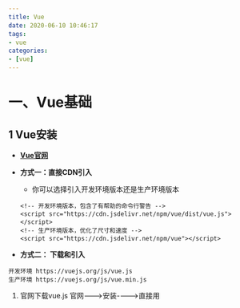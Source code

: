 ```yaml
---
title: Vue
date: 2020-06-10 10:46:17
tags:
- vue
categories:
- [vue]
---
```


 

#  一、Vue基础

##  1 Vue安装

* **[Vue官网]( https://cn.vuejs.org/ )**

* **方式一：直接CDN引入**

  * 你可以选择引入开发环境版本还是生产环境版本

  ```
  <!-- 开发环境版本，包含了有帮助的命令行警告 --> 
  <script src="https://cdn.jsdelivr.net/npm/vue/dist/vue.js"></script>
  <!-- 生产环境版本，优化了尺寸和速度 -->
  <script src="https://cdn.jsdelivr.net/npm/vue"></script>
  ```

* **方式二： 下载和引入**

```
开发环境 https://vuejs.org/js/vue.js 
生产环境 https://vuejs.org/js/vue.min.js
```

1. 官网下载vue.js   官网--->安装---->直接用<script>引入方式(下载文件就是vue.js)  -----  开发阶段下载开发版本
2. 在项目中新建js文件夹  再将vue.js文件  放入js文件夹下
3. 引入及使用

   * 创建Vue对象的时候，传入了一些options：{}
     * {}中包含了el属性：该属性决定了这个Vue对象挂载到哪一个元素上,以"id"确定元素。
     * {}中包含了data属性：该属性中通常会存储一些数据
       * 这些数据可以是我们直接定义出来的。
       * 也可能是来自网络，从服务器加载的。

```
    <div id="app">{{message}}
        <h1>{{name}}</h1>
    </div>
    <script src="../js/vue.js"></script>
    <script>
        const app = new Vue({
            el:'#app',
            data:{
                message:'你好呀  hello  vue',
                name : 'maxthon'
            }
        })
    </script>
```

* **方式三：NPM安装**

```js
npm install vue --save
```



##  2 Vue中的MVVM

* [MVVM维基百科](https://zh.wikipedia.org/wiki/MVVM)

  ![](Vuejs/vue-mvvm.png)

* View

  * DOM层。
  * 给用户展示各种信息。

* Model
  
  * 数据层 -->传入Vue的options中的data
* VueModel
  * 视图模型层：View和Model沟通的桥梁。
  * 实现了Data Binding，也就是数据绑定，将Model的改变实时的反应到View中
  * 实现了DOM Listener，也就是DOM监听，当DOM发生一些事件(点击、滚动、touch等)时，可以监听到，并在需要的情况下改变对应的Data。

##  3 传入Vue的options

* 创建Vue对象的时候，传入了一些options：{}
  * {}中包含了el属性：该属性决定了这个Vue对象挂载到哪一个元素上。
  * {}中包含了data属性：该属性中通常会存储一些数据
    * 这些数据可以是我们直接定义出来的。
    * 也可能是来自网络，从服务器加载的。
  * {}中包含了methods属性：该属性中定义了函数
  * {}中包含了computed 属性:  计算属性

```js
<div id="app">{{message}}
    <h1>{{name}}</h1>
    <ul>
        <li v-for="item in movies">{{item}}</li>
    </ul>
    <h1>当前计数：{{count}}</h1>
    <button v-on:click="add">+</button>
    <button v-on:click="sub">-</button>
</div>
<script src="../js/vue.js"></script>
<script>
    const app = new Vue({
        el:'#app',
        data:{
            message:'你好呀  hello  vue',
            name : 'jack ma',
            movies:['心灵捕手','阿甘正传','星际穿越'],
            count:0
        },
        methods:{
            add(){
                console.log('add')
                this.count++
            },
            sub(){
                console.log('sub')
                this.count--
            }
        }
    })
</script>
```

##  4 Vue生命周期

<img src="Vuejs/vue-lifetime.png" style="zoom: 67%;" />

###  4.1 生命周期各时间节点易错点

1. **created()中获取不了组件及元素**

​       *报错原因：*

* el是在created（）周期函数之后才挂载到Vue中的
* 所以在created（）中获取的组件或元素为空

​      *解决办法：*

* 将获取组件及元素的操作放到mounted（）周期函数中执行

2. **mouted()中可能数据还没有加载完成**

* mouted()在el挂载完成后执行

3. **update()中DOM渲染还没有完成**

* update()在数据更新到DOM后执行

4. **$nextTick()中图片还没有加载完成**

* $nextTick(()=>{回调函数}) 在DOM渲染完成后执行

  * update()钩子函数是在是数据更新到DOM完成的时间节点
  * nextTick()函数是在数据更新且DOM渲染完成后的时间节点(*DOM渲染完成 不包括图片加载完成*)

```
this.$nextTick(() => {
	//DOM渲染完成后需要执行的操作
})
```



#  二、Vue基础语法

##  1 插值操作

#### mustache语法（双大括号）

* 数据绑定是**响应式**的

#### v-once

* 该指令表示元素和组件只渲染一次，view层展示的数据不会随着model层数据的变化而改变。

```js
<div id="app">
    <h1 v-once>{{name}}</h1>
</div>
<script src="../js/vue.js"></script>
<script>
    const app = new Vue({
        el:'#app',
        data:{
            name : 'jack ma'
        }
    })
</script>
```

#### v-html

* 该指令用于解析html代码
* 当数据内容本身就是html代码时可以只用这个指令解析并展示

![1590900171394](Vuejs/v-thml.png)

####  v-text

* v-text作用和Mustache比较相似：都是用于将数据显示在界面中
* v-text通常情况下，接受一个string类型

```js
<div id="app">
    <h1 >{{name}}</h1>---------1
    <h1 v-text="name"></h1>----2
</div>
<script src="../js/vue.js"></script>
<script>
    const app = new Vue({
        el:'#app',
        data:{
            name : 'jack ma'
        }
    })
</script>


//展示效果相同
jack ma------1
jack ma------2
```

####  v-pre

* v-pre用于跳过这个元素和它子元素的编译过程，用于显示原本的Mustache语法。

```js
<div id="app">
    <h1 >{{name}}</h1>---------1
    <h1 v-pre >{{name}}</h1>----2
</div>
<script src="../js/vue.js"></script>
<script>
    const app = new Vue({
        el:'#app',
        data:{
            name : 'jack ma'
        }
    })
</script>


//展示效果相同
jack ma------1
{{name}}------2
```

####  v-cloak

* 在vue实例编译完成之前，浏览器会直接显示未编译的Mustache标签。
* 为了避免这个问题，设置`v-cloak`指令可以 不显示Mustache标签，直到编译结束再显示编译之后的效果
* [v-cloak]{} 设置未编译完成之前的显示效果

```js
<div id="app">
    <h1 v-cloak>{{name}}</h1>
</div>
<script src="../js/vue.js"></script>
<script>
    const app = new Vue({
        el:'#app',
        data:{
            name : 'jack ma'
        }
    })
</script>
<style>
  [v-cloak] {
  	display: none;  //设置为不显示
  }       
</style>
```

##  2 绑定属性

####  v-bind

* `v-bind`用于： 1绑定一个或多个属性；2向组件传递props值

* 可以动态绑定的属性：图片链接`src`、网站链接`href`、类、样式等

* **`v-bind`的语法糖：`:`** 

  ```js
  v-bind:src="http:\\a.png"    等同于    :src="http:\\a.png"
  ```

####  v-bind绑定class

* 1 对象语法

  ```html
  //'active'、'line'为类名
  //isActive、isLine  为标志位  只有true、false取值  控制类是否生效
  <h2 class="title" :class="{'active': isActive, 'line': isLine}">Hello World</h2>
  ```

* 2 数组语法

  * 为类名时带`引号`

  ```html
  //'active'、'line'为类名
  <h2 class="title" :class=“[‘active’, 'line']">Hello World</h2>
  ```

  * 为变量名时不带引号  

  ```js
  <div id="app">
      <h1 :class=“[active, line]">{{name}}</h1>
  </div>
  <script src="../js/vue.js"></script>
  <script>
      const app = new Vue({
          el:'#app',
          data:{
              active : {color: red},
              ling: {font-size: 10px}
          }
      })
  </script>
  ```

####   v-bind绑定style

* 1 对象语法

  * style后面跟的是一个对象类型
    * 对象的key是CSS属性名称
    * 对象的value是具体赋的值，值可以来自于data中的属性

  ```js
  :style="{color: currentColor, fontSize: fontSize + 'px'}"
  ```

* 2 数组语法

  ```html
  <div :style="[baseStyles, overridingStyles]"></div>
  
  data: {
  	baseStyles:{backgroundcolor:'red'}  
  }
  ```

##  3 计算属性

####   computed

* `computed`用于将数据进行转化、多个数据相结合再提供一个简单的属性绑定到html模块中

  * 案例

  ```js
  <div id="app">
      <h1>{{fullName}}</h1>
  </div>
  <script src="../js/vue.js"></script>
  <script>
      const app = new Vue({
          el:'#app',
          data:{
              firstName: 'jack',
              lastName: 'ma'
          },
          computed: {
              fullName(){
                  return this.firstName+ ' '+ lastName
              }
          }
      })
  </script>
  //效果
  jack ma
  ```

* `compoouted`的`get`和`set`

  * `computed`中定义的计算属性本来是包含`get`和`set`方法，`get`用于获取计算属性的结果，`set`用于设置计算属性，但是一般都只需要获取`get`，所以就简写成上面的函数形式，直接返回计算结果
  * 案例

  ```js
  <div id="app">
      <h1>{{fullName}}</h1>
  </div>
  <script src="../js/vue.js"></script>
  <script>
      const app = new Vue({
          el:'#app',
          data:{
              firstName: 'jack',
              lastName: 'ma'
          },
          computed: {
              fullName: {
                  get(){
                      return this.firstName+ ' '+ lastName
                  },
                  set(newName) {
                      const names = newName.split(' ‘)
                      this.firsName = names[0]
                      this,lastName = names[1]
                  }
              }
          }
      })
  </script>
  //效果
  jack ma
  ```

####  computed VS methods

* computed 和 methods中定义的方法都可以达到对data数据加工的效果
* 但是：**计算属性会进行缓存，如果多次使用时，计算属性只会调用一次**  即只会计算一次  然后将计算结果保存，避免了重复无用的计算，节省了计算能力。

##  4 事件监听

####  v-on

* [v-on官方教程](https://cn.vuejs.org/v2/api/#v-on)
* `v-on`监听的事件包括`DOM`原生事件和组件自定义事件

* `v-on`的语法糖：`@`

* 案例

  * 三个点击按钮的效果一样

  ```js
  <div id="app">
      <h1>{{counter}}</h1>
  	<button v-on:click="counter++">点击counter+1</button>
  	<button v-on:click="onCounter">点击counter+1</button>
  	<button @:click="onCounter">点击counter+1</button>
  </div>
  <script src="../js/vue.js"></script>
  <script>
      const app = new Vue({
          el:'#app',
          data:{
              counter: 0
          },
          monteds: {
              onCounter(){
                  this.counter++
              }
          }
      })
  </script>
  ```

####  v-on参数

* 如果`v-on`方法不需要额外参数，那么方法后的()可以不添加

  * 不带`()`时，如果方法本身中有一个参数，那么会默认将原生事件event参数传递进去

* 如果`v-on`需要传入某个参数，同时需要event时，可以通过$event传入原生事件。

* 案例

  ```js
  <div id="app">
      <h1>{{counter}}</h1>
  	<button @:click="addOne">点击counter+1</button>
  	<button @:click="addTen(10, $event)">点击counter+10</button>
  </div>
  <script src="../js/vue.js"></script>
  <script>
      const app = new Vue({
          el:'#app',
          data:{
              counter: 0
          },
          monteds: {
              addOne(event){
                  console.log(event)
                  this.counter++
              },
              addTen(count, event){
                  this.counter += count
                  console.log(event)
              }
          }
      })
  </script>
  ```

####  v-on 修饰符

* `.stop`: 阻止冒泡
* `.prevent`: 阻止默认事件的调用  例如form的submit(提交)
* `.native `:监听组件根元素的原生事件。
* `.once` :只触发一次回调。

####  DOM原生事件列表

**[DOM原生事件列表](https://developer.mozilla.org/zh-CN/docs/Web/Events)**

##  5 条件判断

####  v-if、v-else-if、v-else

* v-if的原理
  
* v-if后面的条件为false时，对应的元素以及其子元素不会渲染。也就是根本不会有对应的标签出现在DOM中。
  
* 案例

  ```js
  <div id="app">
      <div v-if=“score>=90”>优秀</div>
      <div v-else-if=“score>=60”>及格</div>
      <div v-else>不及格</div>
  </div>
  <script src="../js/vue.js"></script>
  <script>
      const app = new Vue({
          el:'#app',
          data:{
              score: 99
          }
      })
  </script>
  ```

####  v-if VS  v-show

* v-if条件为false时，对应的元素以及其子元素不会渲染。
* v-show条件为false时，对应的元素以及其子元素会渲染。只是将元素的display属性设置为none，所以没有显示出来。
* 总结：
  * 当需要在显示与隐藏之间切片很频繁时，使用v-show
  * 当只有少次切换时，通常使用v-if

##  6 遍历循环

####  v-for

* 遍历数组

  * item: 数组中的元素
  * index： 数组中元素的索引

  ```js
  v-for=(item, index) in items
  ```

* 遍历对象

  ```js
  (属性值，属性名，属性索引)  in   info 
  (value, key,  index) in info 
  ```

####  :key

* **key的作用主要是为了高效的更新虚拟DOM。**

* 当某一层有很多相同的节点时，也就是列表节点时，我们希望插入一个新的节点，在B和C之间加一个F

  ![1590913636403](Vuejs/diff-f.png)

  * Vue的虚拟DOM的Diff算法的处理方式是：C更新成F，D更新成C，E更新成D，最后再插入E，所以效率很低

    ![](Vuejs/diff-e.png)

  * 使用key

    * key相当于给每个节点做了唯一的标识
    * 这样就可以直接插入到B、C直接  效率更高

##  7 双向绑定

####  v-model

* `v-model`指令用于实现表单元素和数据的双向绑定
* 可使用标签：`input`、`textarea`

* 案例

  * 双向绑定流程
    * 因为input中的v-model绑定了message，所以会实时将输入的内容传递给message，message发生改变。
    * 当message发生改变时，因为上面我们使用Mustache语法，将message的值插入到DOM中，所以DOM会发生响应的改变。

  ```js
  <div id="app">
      <input type="text" v-model="message">
      <h2>{{message}}</h2>
  </div>
  <script src="../js/vue.js"></script>
  <script>
      const app = new Vue({
          el:'#app',
          data:{
              message: ''
          }
      })
  </script>
  ```

* **v-model原理**

  * 1.v-bind绑定一个value属性
  * 2.v-on指令给当前元素绑定input事件，将输入赋值给data中的数据

  ```js
  <input type="text" v-model="message">
  等同于
  <input type="text" v-bind:value="message" v-on:input="message = $event.target.value">
  ```

####  v-model:radio

* 用于多个单选框

<img src="Vuejs/v-model-radio.png" style="zoom:75%;" />

####  v-model:checkbox

* 单个勾选框：
  * v-model即为布尔值.
  * 此时input的value并不影响v-model的值。
* 多个复选框：
  * 当是多个复选框时，因为可以选中多个，所以对应的data中属性是一个数组。
  * 当选中某一个时，就会将input的value添加到数组中。

<img src="Vuejs/v-model-checkbox.png" style="zoom:75%;" />

<img src="Vuejs/v-model=checkbox-1.png" style="zoom:75%;" />

####   v-model:select

* 单选：
  * 只能选中一个值。
  * v-model绑定的是一个值。
  * 当我们选中option中的一个时，会将它对应的value赋值到mySelect中
* 多选：可以选中多个值。
  * v-model绑定的是一个数组。
  * 当选中多个值时，就会将选中的option对应的value添加到数组mySelects中

<img src="Vuejs/v-model-select-1.png" style="zoom:80%;" />

<img src="Vuejs/v-model-select-2.png" style="zoom:80%;" />

<img src="Vuejs/v-model-select-3.png" style="zoom:80%;" />

####   v-model修饰符

* lazy修饰符：
  * 默认情况下，v-model默认是在input事件中同步输入框的数据的。
  * 也就是说，一旦有数据发生改变对应的data中的数据就会自动发生改变。
  * lazy修饰符可以让数据在失去焦点或者回车时才会更新：
* number修饰符：
  * 默认情况下，在输入框中无论我们输入的是字母还是数字，都会被当做字符串类型进行处理。
  * 但是如果我们希望处理的是数字类型，那么最好直接将内容当做数字处理。
  * number修饰符可以让在输入框中输入的内容自动转成数字类型：
* trim修饰符：
  * 如果输入的内容首尾有很多空格，通常我们希望将其去除
  * trim修饰符可以过滤内容左右两边的空格

```js
v-model.lazy="message"
v-model.number="message"
v-model.trim="message"
```





#  三、Vue组件化开发

##  1 组件化开发基础内容

###  1.1 注册组件

1. 创建组件构造器

* `Vue.extend()`
  * 传入自定义组件的模板 `template`
  * Vue2.x后这种写法就不再使用

2. 注册组件

* `Vue.component()`
  * 将组件构造器注册为一个组件，并且给它起一个组件的标签名称。
  * 传递两个参数：1、注册组件的标签名 2、组件构造器

3. 使用组件
   * 组件必须挂载在Vue实例下

```js
<div id="app">
    <!-- 3 使用组件 -->
    <m-cpn></m-cpn>
 </div>
 <script src="../js/vue.js"></script>
 <script>
    //  1 创建组件构造器
    const myComponent = Vue.extend({
        template: `
            <div>
                <h2>组件标题</h2>
                <p>我是组件内容</p>
            </div>
        `
    })
    // 2 注册组件  并定义组件标签的名称
    Vue.component('m-cpn', myComponent)
    
     const app = new Vue({
         el:'#app'
     })
 </script>
```



###  1.2 全局组件与局部组件

1. 全局组件

* 调用Vue.component()注册组件时，组件的注册是全局的。通该方法注册的组件可以在任意Vue实例下使用。

```js
// app1、app2两个实例都可以使用这个组件
<div id="app1">
    <!-- 3 使用组件 -->
    <m-cpn></m-cpn>
 </div>
<div id="app2">
    <!-- 3 使用组件 -->
    <m-cpn></m-cpn>
 </div>
 <script src="../js/vue.js"></script>
 <script>
    //  1 创建组件构造器
    const myComponent = Vue.extend({
        template: `
            <div>
                <h2>组件标题</h2>
                <p>我是组件内容</p>
            </div>
        `
    })
    // 2 注册组件  并定义组件标签的名称
    Vue.component('m-cpn', myComponent)
    
     const app1 = new Vue({
         el:'#app1'
     })
     
 	 const app2 = new Vue({
         el:'#app2'
     })
 </script>
```

2. 局部组件

* 若组件是在某个Vue实例中注册的，那么这个组件是局部组件，只能在这个Vue实例中使用。

```js
// app1可以使用这个组件   app2不会渲染出该组件
<div id="app1">
    <!-- 3 使用组件 -->
    <m-cpn></m-cpn>
 </div>
<div id="app2">
    <!-- 3 使用组件 -->
    <m-cpn></m-cpn>
 </div>
 <script src="../js/vue.js"></script>
 <script>
    //  1 创建组件构造器
    const myComponent = Vue.extend({
        template: `
            <div>
                <h2>组件标题</h2>
                <p>我是组件内容</p>
            </div>
        `
    })
    
     const app1 = new Vue({
         el:'#app1',
         components: {
             'my-cpn': myComponent   // 2 注册组件  并定义组件标签的名称
         }
     })
     
 	 const app2 = new Vue({
         el:'#app2'
     })
 </script>
```

###  1.3 父组件与子组件

* 传入组件构造器可以有： 模板`template`,还可以注册子组件`components`

```js
<div id="app">
    <!-- 3 使用组件 -->
    <parent-cpn></parent-cpn>
 </div>
 <script src="../js/vue.js"></script>
 <script>
    //  1 创建子组件构造器
    const myComponent1 = Vue.extend({
        template: `
            <div>
                <h2>我是子组件</h2>
                <p>我是子组件内容</p>
            </div>
        `
    })
    //  2 创建父组件构造器
    const myComponent2 = Vue.extend({
        template: `
            <div>
                <h2>我是父组件</h2>
                <p>我是父组件内容</p>
            </div>
        `,
        components: {
            'child-cpn': myComponent1   //父组件中注册子组件
        }
    })

     const app = new Vue({
         el:'#app',
         components: {
            'parent-cpn': myComponent2   //Vue实例中注册父组件
        }
     })
 </script>
```

###  1.4 注册组件语法糖

1. 注册全局组件语法糖

```js
Vue.component('m-cpn', {
    template: `
        <div>
            <h2>组件标题</h2>
            <p>我是组件内容</p>
        </div>
    `
})
```

2. 注册局部组件语法糖

```js
 const app = new Vue({
     el:'#app',
     components: {
        'parent-cpn': {
            template: `
                <div>
                    <h2>组件标题</h2>
                    <p>我是组件内容</p>
                </div>
            ` 
        }  
    }
 })
```

###  1.5 模板分离写法

1. 使用`<script> `标签实现

```js
<!-- 使用组件 -->
<div id="app">
    <m-cpn></m-cpn>
 </div>

 <!-- 组件模板 -->
 <script type="text/x-template" id="myCpn">
     <div>
        <h2>组件标题</h2>
        <p>我是组件内容</p>
    </div>
 </script>
 <script src="../js/vue.js"></script>

 <!-- Vue实例 -->
 <script>
     const app = new Vue({
         el:'#app',
         components: {
            'm-cpn': {
                template: '#myCpn'
            }
         }
     })
 </script>
```

2. 使用`<template>`标签实现

```js
<!-- 使用组件 -->
<div id="app">
    <m-cpn></m-cpn>
 </div>

 <!-- 组件模板 -->
 <template id="myCpn">
     <div>
        <h2>组件标题</h2>
        <p>我是组件内容</p>
    </div>
 </template>

 <script src="../js/vue.js"></script>
 <!-- Vue实例 -->
 <script>
     const app = new Vue({
         el:'#app',
         components: {
            'm-cpn': {
                template: '#myCpn'
            }
         }
     })
 </script>
```

###  1.6 组件数据存储

* **data在组件中必须是一个函数**
  * 因为组件会在多个位置使用，若data是对象形式，那么多个使用的位置就会指向同一个数据内存地址，一个位置修改数据，其他地方也会发生改变，导致组件相互影响，不能单独使用。若data是函数形式，在多个位置使用该组件时，会data函数会返回一个属于使用时组件自己的数据存储地址，是的组件使用是隔离的，不会互相影响。

```js
// 使用组件 
<div id="app">
    <m-cpn></m-cpn>
 </div>

 // 组件模板 
 <template id="myCpn">
     <div>
        <h2>组件标题</h2>
        <p>我是组件内容</p>
		<p>{{message}}</p>    
    </div>
 </template>
 <script src="../js/vue.js"></script>

 // Vue实例 
 <script>
     const app = new Vue({
         el:'#app',
         components: {
            'm-cpn': {
                template: '#myCpn',
                data(){
                    return {
                        message: '我是组件数据'
                    }
                }
            }
         }
     })
 </script>
```



##  2 父子间通信

###  2.1 父级向子级传递

* 在组件中，使用选项`props`来声明需要从父级接收到的数据。

* `props`的两种写法
  * 1 `props: {数据名： 数据类型声明}`
  * 2 `props: {数据名： {type：数据类型声明, default: 该数据默认值 }}`
  
* 注意：

  * 数据可以有多个类型： `props: {message: [string, Number]}`

  * 对象和数组默认值必须是函数

    ```js
    props: {
      cInfo: {
        type: Object,
        default() {
          return {}
        }
      }
    }
    ```

* 案例：

 ```js
<div id="app">
  <cpn :c-info="info" ></cpn>
</div>

<template id="cpn">
  <div>
    <h2>{{cInfo}}</h2>
    <h2>{{childMyMessage}}</h2>
  </div>
</template>

<script src="../js/vue.js"></script>
<script>
  const cpn = {
    template: '#cpn',
    props: {
      cInfo: {
        type: Object,
        default() {
          return {}
        }
      }
    }
  }

  const app = new Vue({
    el: '#app',
    data: {
      info: {
        name: 'why',
        age: 18,
        height: 1.88
      }
    },
    components: {
      cpn
    }
  })
</script>
 ```

###  2.2 子级向父级传递

**通过自定义事件实现子级向父级传递数据和事件**

* 自定义事件流程：
  * 1 在子组件中，通过$emit()来触发事件。（出发事件 同时可将数据传递出去）

    ```js
    this.$emit('自定义事件名'，数据)
    ```

  * 2 在父组件中，通过v-on来监听子组件事件。

    ```js
    //父组件中 
    // <cpn>为子组件
    <cpn @自定义事件名="cpnClick"></cpn>
    ```

* 案例：

```js
<!--父组件模板-->
<div id="app">
  <cpn @item-click="cpnClick"></cpn>
</div>

<!--子组件模板-->
<template id="cpn">
  <div>
    <button v-for="item in categories"
            @click="btnClick(item)">
      {{item.name}}
    </button>
  </div>
</template>

<script src="../js/vue.js"></script>
<script>

  // 1.子组件
  const cpn = {
    template: '#cpn',
    data() {
      return {
        categories: [
          {id: 'aaa', name: '热门推荐'},
          {id: 'bbb', name: '手机数码'},
          {id: 'ccc', name: '家用家电'},
          {id: 'ddd', name: '电脑办公'},
        ]
      }
    },
    methods: {
      btnClick(item) {
        // 发射事件: 自定义事件
        this.$emit('item-click', item)
      }
    }
  }

  // 2.父组件
  const app = new Vue({
    el: '#app',
    data: {
      message: '你好啊'
    },
    components: {
      cpn
    },
    methods: {
      cpnClick(item) {
        console.log('cpnClick', item);
      }
    }
  })
</script>

```

##  3 父子组件的直接访问

###  3.1 父访问子

####  3.1.1 $children

**语法:**

```js
//返回值为数组  拿到当前组件的所有子组件
this.$children

//以索引值拿到特定的子组件
this.$children[i]

//拿到特定组件后可以：1获取、修改子组件的数据  2调用子组件的方法 等
this.$children[i].属性
this.$children[i].方法
```

**$children的缺陷**

* 但是当子组件过多，我们需要拿到其中一个时，往往不能确定它的索引值，甚至还可能会发生变化。

* 需要快速且明确获取其中一个特定的组件，这个时候就可以使用$refs

####   3.1.2 $refs

**语法：**

* $refs和ref指令配合使用

* 1 通过ref给某一个子组件绑定一个特定的ID。

  ```html
  <child-cpn ref="child"></child-cpn>
  ```

* 2 通过this.$refs.ID就可以访问到该组件

  ```js
  this.$refs.child.属性/方法
  ```

###  3.2 子访问父

####  3.2.1 $parent

**语法：**

```js
//在子组件中  使用先的语法可以拿到父组件  
this.$parent

//拿到特父组件后可以：1获取、修改父组件的数据  2调用父组件的方法 等
this.$parent.属性
this.$parent.方法
```

* 不建议使用该方式操作父组件数据  因为这样会提高耦合度  容易引起一些问题  也不便于维护

####  3.2.2 $root

* `$root`可以在子组件中直接访问根组件也就是Vue对象，可以访问Vue对象下的数据和方法

* 语法: 

  ```js
  this.$root
  ```

###  3.3 非父子访问

* 非父子组件关系包括多个层级的组件，也包括兄弟组件的关系。

####  3.3.1 中央事件总线

**事件总线类似于Vuex， 只是Vuex用于管理状态， 事件总线用于管理事件**

**应用场景：**

* 相隔一个或多个组件的两个组件之间的通信

**使用：**

* main.js中新建Vue实例作为事件总线: `Vue.prototype.$bus = new Vue()`

```
Vue.prototype.$bus = new Vue()

new Vue({
  router,
  render: h => h(App),
}).$mount('#app')
```

* 组件发出全局事件：  

```
this.$bus.$emit('发出事件名'，参数)
```

* 组件监听全局事件：（一般在生命周期函数总监听）

```
this.$bus.$on('发出事件名', (参数) => {
 //处理事件       
})
```

* 组件取消全局事件的监听

```
this.$bus.$off('发出事件名', 函数名)   //函数名：需要取消事件监听的函数
```

##  4 插槽

* [插槽官网教程]( https://cn.vuejs.org/v2/guide/components-slots.html )











###   脚手架3中 配置文件别名

1. 在根目录下新建vue.config.js

* '@'表示： 'src'
* alias下配置别名

```
//vue.config.js
module.exports = {
    configureWebpack:{
        resolve: {
            alias: {
                'assets': '@/assets',
                'common': '@/common',
                'components': '@/components',
                'network': '@/network',
                'store': '@/store',
                'views': '@/views',
            }
        }
    }
}
```





###  混入

**混入提供了一种将组件中共有的部分抽离实现可复用的功能。组件中的任何部分都可抽离（data,methods,生命周期函数等）**

**定义：**

```
const mixin = {
  data: function () {
    return {
      message: 'hello',
      foo: 'abc'
    }
  },
  created: function () {
    this.hello()
  },
  methods: {
    hello: function () {
      console.log('hello from mixin!')
    }
  }
}
```

**使用：**

```
//app对象中就包含了 mixin对象中的data、methods、生命周期函数
const app = new Vue({
  mixins: [mixin],
})
```

**混入规则：**

* 1 data(数据)合并冲突  以组件数据优先
* 2  同名钩子函数将合并为一个数组，因此都将被调用。另外，混入对象的钩子将在组件自身钩子**之前**调用。
* 3  值为对象的选项，例如 `methods`、`components` 和 `directives`，将被合并为同一个对象。两个对象键名冲突时，取组件对象的键值对。  



###  getters方法->组件计算属性

将vuex中的getter中的方法直接转化成组件的计算属性

**store定义：**

```js
//state
const state = {
  cartList: []
}

//getters.js
export default {
  cartLength(state){
    return state.cartList.length
  }
}
```

**使用：**

```js
//导入
import { mapGetters } from 'vuex'

//使用
computed: {
  //1 不改别名用法
  ...mapGetters(['cartLength']),
  //2 改别名用法
  ...mapGetters({
    length: 'cartLength'
  })
}

//html
<p>{{cartLength}}</p>  //1 不改别名用法
<p>{{length}}</p>      //2 改别名用法
```



###  actions方法->组件方法

将vuex中的actions中的方法直接转化成组件的方法中的方法

* **注意：actions可以返回promise**

**store定义：**

```js
//actions.js
export default {
  addCart(context, payload){
    return new Promise((resolve, reject) => {
      if(...){
        resolve('成功')
      }else{
        resolve('成功')
      }  
    })
  }
}
```

**使用：**

```js
//导入
import { mapActions }  from 'vuex'

//使用
methods: {
  //1 不改别名用法
  ...mapActions(['addCart'])	
  //2 改别名用法
  ...mapActions({
    add: 'addCart'
  })
}

//调用
//原始调用
this.$store.dispatch('addCart', cart).then((res) => {
  console.log(res)
})
//引入后调用
this.addCart(cart).then((res) => {
  console.log(res)
})
```





##  零碎知识点

* 拿到组件的元素`$el`

```
//例：获取scroll组件到顶部的距离
this.$refs.scroll.$el.offsetTop
```





###   数组可响应式的方法

push()
pop()
shift()
unshift()
splice()
sort()
reverse()



注意：arry[0] = 'adfa'  索引修改不会刷新界面
Vue只带的方法：
Vue.set(对象，索引，替换值)